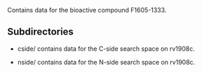 Contains data for the bioactive compound F1605-1333.

## Subdirectories

- cside/ contains data for the C-side search space on rv1908c.

- nside/ contains data for the N-side search space on rv1908c.

